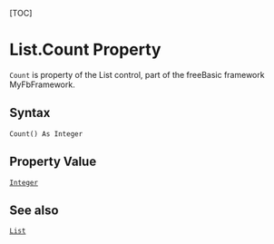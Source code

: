 [TOC]
# List.Count Property

`Count` is property of the List control, part of the freeBasic framework MyFbFramework.
## Syntax
```freeBasic
Count() As Integer
```
## Property Value
[`Integer`]("https://www.freebasic.net/wiki/KeyPgInteger")
## See also
[`List`](List.md)
